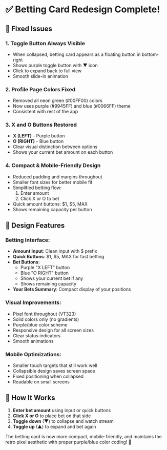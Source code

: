 # ✅ Betting Card Redesign Complete!

## 🎯 Fixed Issues

### 1. **Toggle Button Always Visible**
- When collapsed, betting card appears as a floating button in bottom-right
- Shows purple toggle button with ▼ icon
- Click to expand back to full view
- Smooth slide-in animation

### 2. **Profile Page Colors Fixed**
- Removed all neon green (#00FF00) colors
- Now uses purple (#9945FF) and blue (#0066FF) theme
- Consistent with rest of the app

### 3. **X and O Buttons Restored**
- **X (LEFT)** - Purple button
- **O (RIGHT)** - Blue button
- Clear visual distinction between options
- Shows your current bet amount on each button

### 4. **Compact & Mobile-Friendly Design**
- Reduced padding and margins throughout
- Smaller font sizes for better mobile fit
- Simplified betting flow:
  1. Enter amount
  2. Click X or O to bet
- Quick amount buttons: $1, $5, MAX
- Shows remaining capacity per button

## 🎨 Design Features

### Betting Interface:
- **Amount Input**: Clean input with $ prefix
- **Quick Buttons**: $1, $5, MAX for fast betting
- **Bet Buttons**: 
  - Purple "X LEFT" button
  - Blue "O RIGHT" button
  - Shows your current bet if any
  - Shows remaining capacity
- **Your Bets Summary**: Compact display of your positions

### Visual Improvements:
- Pixel font throughout (VT323)
- Solid colors only (no gradients)
- Purple/blue color scheme
- Responsive design for all screen sizes
- Clear status indicators
- Smooth animations

### Mobile Optimizations:
- Smaller touch targets that still work well
- Collapsible design saves screen space
- Fixed positioning when collapsed
- Readable on small screens

## 📱 How It Works
1. **Enter bet amount** using input or quick buttons
2. **Click X or O** to place bet on that side
3. **Toggle down** (▼) to collapse and watch stream
4. **Toggle up** (▲) to expand and bet again

The betting card is now more compact, mobile-friendly, and maintains the retro pixel aesthetic with proper purple/blue color coding! 🎲
